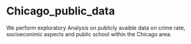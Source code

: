 # Chicago_public_data

We perform exploratory Analysis on publicly  avaible data on crime rate, socioeconimic aspects and public school within the Chicago area.
